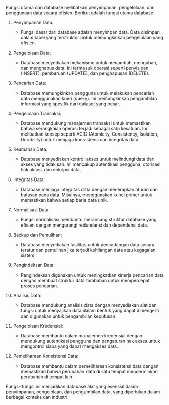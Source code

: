 ---
---

Fungsi utama dari database melibatkan penyimpanan, pengelolaan, dan penggunaan data secara efisien. Berikut adalah fungsi utama database:

1. Penyimpanan Data:
   - Fungsi dasar dari database adalah menyimpan data. Data disimpan dalam tabel yang terstruktur untuk memungkinkan pengelolaan yang efisien.

2. Pengelolaan Data:
   - Database menyediakan mekanisme untuk menambah, mengubah, dan menghapus data. Ini termasuk operasi seperti penyisipan (INSERT), pembaruan (UPDATE), dan penghapusan (DELETE).

3. Pencarian Data:
   - Database memungkinkan pengguna untuk melakukan pencarian data menggunakan kueri (query). Ini memungkinkan pengambilan informasi yang spesifik dari dataset yang besar.

4. Pengelolaan Transaksi:
   - Database mendukung manajemen transaksi untuk memastikan bahwa serangkaian operasi terjadi sebagai satu kesatuan. Ini melibatkan konsep seperti ACID (Atomicity, Consistency, Isolation, Durability) untuk menjaga konsistensi dan integritas data.

5. Keamanan Data:
   - Database menyediakan kontrol akses untuk melindungi data dari akses yang tidak sah. Ini mencakup autentikasi pengguna, otorisasi hak akses, dan enkripsi data.

6. Integritas Data:
   - Database menjaga integritas data dengan menerapkan aturan dan batasan pada data. Misalnya, menggunakan kunci primer untuk memastikan bahwa setiap baris data unik.

7. Normalisasi Data:
   - Fungsi normalisasi membantu merancang struktur database yang efisien dengan mengurangi redundansi dan dependensi data.

8. Backup dan Pemulihan:
   - Database menyediakan fasilitas untuk pencadangan data secara teratur dan pemulihan jika terjadi kehilangan data atau kegagalan sistem.

9. Pengindeksan Data:
   - Pengindeksan digunakan untuk meningkatkan kinerja pencarian data dengan membuat struktur data tambahan untuk mempercepat proses pencarian.

10. Analisis Data:
    - Database mendukung analisis data dengan menyediakan alat dan fungsi untuk menyajikan data dalam bentuk yang dapat dimengerti dan digunakan untuk pengambilan keputusan.

11. Pengelolaan Kredensial:
    - Database membantu dalam manajemen kredensial dengan mendukung autentikasi pengguna dan pengaturan hak akses untuk mengontrol siapa yang dapat mengakses data.

12. Pemeliharaan Konsistensi Data:
    - Database membantu dalam pemeliharaan konsistensi data dengan memastikan bahwa perubahan data di satu tempat mencerminkan perubahan di tempat lain.

Fungsi-fungsi ini menjadikan database alat yang esensial dalam penyimpanan, pengelolaan, dan pengambilan data, yang diperlukan dalam berbagai konteks dan industri.
